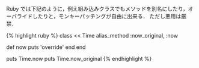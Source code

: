 
Ruby では下記のように，例え組み込みクラスでもメソッドを別名にしたり，オーバライドしたりと，モンキーパッチングが自由に出来る．
ただし悪用は厳禁．

{% highlight ruby %}
class << Time
  alias_method :now_original, :now

  def now
    puts 'override'
  end
end

puts Time.now
puts Time.now_original
{% endhighlight %}
